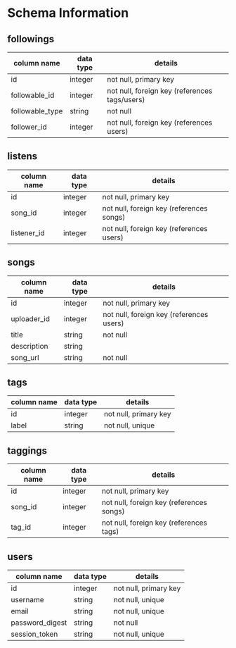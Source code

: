 # Schema Information


## followings
column name     | data type | details
--------------  |-----------|-----------------------
id              | integer   | not null, primary key
followable_id   | integer   | not null, foreign key (references tags/users)
followable_type | string    | not null
follower_id     | integer   | not null, foreign key (references users)

## listens
column name | data type | details
------------|-----------|-----------------------
id          | integer   | not null, primary key
song_id     | integer   | not null, foreign key (references songs)
listener_id | integer   | not null, foreign key (references users)

## songs
column name | data type | details
------------|-----------|-----------------------
id          | integer   | not null, primary key
uploader_id | integer   | not null, foreign key (references users)
title       | string    | not null
description | string    |
song_url    | string    | not null

## tags
column name | data type | details
------------|-----------|-----------------------
id          | integer   | not null, primary key
label       | string    | not null, unique

## taggings
column name | data type | details
------------|-----------|-----------------------
id          | integer   | not null, primary key
song_id     | integer   | not null, foreign key (references songs)
tag_id      | integer   | not null, foreign key (references tags)

## users
column name     | data type | details
----------------|-----------|-----------------------
id              | integer   | not null, primary key
username        | string    | not null, unique
email           | string    | not null, unique
password_digest | string    | not null
session_token   | string    | not null, unique
